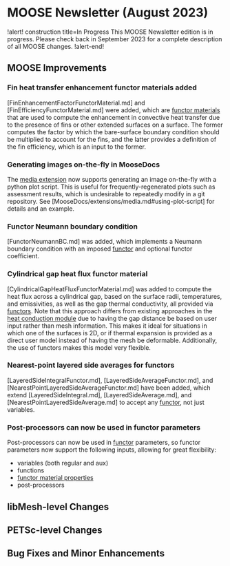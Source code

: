 # MOOSE Newsletter (August 2023)

!alert! construction title=In Progress
This MOOSE Newsletter edition is in progress. Please check back in September 2023
for a complete description of all MOOSE changes.
!alert-end!

## MOOSE Improvements

### Fin heat transfer enhancement functor materials added

[FinEnhancementFactorFunctorMaterial.md] and [FinEfficiencyFunctorMaterial.md]
were added, which are [functor materials](FunctorMaterials/index.md) that are
used to compute the enhancement in convective heat transfer due to the presence
of fins or other extended surfaces on a surface. The former computes the factor by
which the bare-surface boundary condition should be multiplied to account for
the fins, and the latter provides a definition of the fin efficiency, which is
an input to the former.

### Generating images on-the-fly in MooseDocs

The [media extension](MooseDocs/extensions/media.md) now supports generating an
image on-the-fly with a python plot script. This is useful for frequently-regenerated
plots such as assessment results, which is undesirable to repeatedly modify in
a git repository. See [MooseDocs/extensions/media.md#using-plot-script] for details
and an example.

### Functor Neumann boundary condition

[FunctorNeumannBC.md] was added, which implements a Neumann boundary condition
with an imposed [functor](Functors/index.md) and optional functor coefficient.

### Cylindrical gap heat flux functor material

[CylindricalGapHeatFluxFunctorMaterial.md] was added to compute the heat flux
across a cylindrical gap, based on the surface radii, temperatures, and emissivities,
as well as the gap thermal conductivity, all provided via [functors](Functors/index.md). Note that this
approach differs from existing approaches in the [heat conduction module](modules/heat_conduction/index.md)
due to having the gap distance be based on user input rather than mesh information.
This makes it ideal for situations in which one of the surfaces is 2D, or if
thermal expansion is provided as a direct user model instead of having the mesh
be deformable. Additionally, the use of functors makes this model very flexible.

### Nearest-point layered side averages for functors

[LayeredSideIntegralFunctor.md], [LayeredSideAverageFunctor.md], and
[NearestPointLayeredSideAverageFunctor.md] have been added, which extend
[LayeredSideIntegral.md], [LayeredSideAverage.md], and
[NearestPointLayeredSideAverage.md] to accept any [functor](Functors/index.md),
not just variables.

### Post-processors can now be used in functor parameters

Post-processors can now be used in [functor](Functors/index.md) parameters, so functor
parameters now support the following inputs, allowing for great flexibility:

- variables (both regular and aux)
- functions
- [functor material properties](FunctorMaterials/index.md)
- post-processors

## libMesh-level Changes

## PETSc-level Changes

## Bug Fixes and Minor Enhancements

